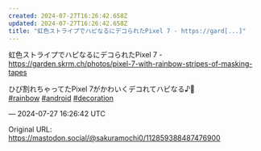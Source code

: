 ```yaml
---
created: 2024-07-27T16:26:42.658Z
updated: 2024-07-27T16:26:42.658Z
title: "虹色ストライプでハピなるにデコられたPixel 7 - https://gard[...]"
---
```


<p>虹色ストライプでハピなるにデコられたPixel 7 - <a href="https://garden.skrm.ch/photos/pixel-7-with-rainbow-stripes-of-masking-tapes" target="_blank" rel="nofollow noopener" translate="no"><span class="invisible">https://</span><span class="ellipsis">garden.skrm.ch/photos/pixel-7-</span><span class="invisible">with-rainbow-stripes-of-masking-tapes</span></a></p><p>ひび割れちゃってたPixel 7がかわいくデコれてハピなる♪🌈<br /><a href="https://mastodon.social/tags/rainbow" class="mention hashtag" rel="tag">#<span>rainbow</span></a> <a href="https://mastodon.social/tags/android" class="mention hashtag" rel="tag">#<span>android</span></a> <a href="https://mastodon.social/tags/decoration" class="mention hashtag" rel="tag">#<span>decoration</span></a></p>

&mdash; 2024-07-27 16:26:42 UTC

Original URL: https://mastodon.social/@sakuramochi0/112859388487476900
